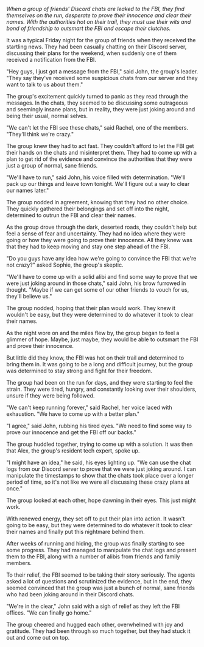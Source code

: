 *When a group of friends' Discord chats are leaked to the FBI, they find themselves on the run, desperate to prove their innocence and clear their names. With the authorities hot on their trail, they must use their wits and bond of friendship to outsmart the FBI and escape their clutches.*

It was a typical Friday night for the group of friends when they received the startling news. They had been casually chatting on their Discord server, discussing their plans for the weekend, when suddenly one of them received a notification from the FBI.

"Hey guys, I just got a message from the FBI," said John, the group's leader. "They say they've received some suspicious chats from our server and they want to talk to us about them."

The group's excitement quickly turned to panic as they read through the messages. In the chats, they seemed to be discussing some outrageous and seemingly insane plans, but in reality, they were just joking around and being their usual, normal selves.

"We can't let the FBI see these chats," said Rachel, one of the members. "They'll think we're crazy."

The group knew they had to act fast. They couldn't afford to let the FBI get their hands on the chats and misinterpret them. They had to come up with a plan to get rid of the evidence and convince the authorities that they were just a group of normal, sane friends.

"We'll have to run," said John, his voice filled with determination. "We'll pack up our things and leave town tonight. We'll figure out a way to clear our names later."

The group nodded in agreement, knowing that they had no other choice. They quickly gathered their belongings and set off into the night, determined to outrun the FBI and clear their names.

As the group drove through the dark, deserted roads, they couldn't help but feel a sense of fear and uncertainty. They had no idea where they were going or how they were going to prove their innocence. All they knew was that they had to keep moving and stay one step ahead of the FBI.

"Do you guys have any idea how we're going to convince the FBI that we're not crazy?" asked Sophie, the group's skeptic.

"We'll have to come up with a solid alibi and find some way to prove that we were just joking around in those chats," said John, his brow furrowed in thought. "Maybe if we can get some of our other friends to vouch for us, they'll believe us."

The group nodded, hoping that their plan would work. They knew it wouldn't be easy, but they were determined to do whatever it took to clear their names.

As the night wore on and the miles flew by, the group began to feel a glimmer of hope. Maybe, just maybe, they would be able to outsmart the FBI and prove their innocence.

But little did they know, the FBI was hot on their trail and determined to bring them in. It was going to be a long and difficult journey, but the group was determined to stay strong and fight for their freedom.

The group had been on the run for days, and they were starting to feel the strain. They were tired, hungry, and constantly looking over their shoulders, unsure if they were being followed.

"We can't keep running forever," said Rachel, her voice laced with exhaustion. "We have to come up with a better plan."

"I agree," said John, rubbing his tired eyes. "We need to find some way to prove our innocence and get the FBI off our backs."

The group huddled together, trying to come up with a solution. It was then that Alex, the group's resident tech expert, spoke up.

"I might have an idea," he said, his eyes lighting up. "We can use the chat logs from our Discord server to prove that we were just joking around. I can manipulate the timestamps to show that the chats took place over a longer period of time, so it's not like we were all discussing these crazy plans at once."

The group looked at each other, hope dawning in their eyes. This just might work.

With renewed energy, they set off to put their plan into action. It wasn't going to be easy, but they were determined to do whatever it took to clear their names and finally put this nightmare behind them.

After weeks of running and hiding, the group was finally starting to see some progress. They had managed to manipulate the chat logs and present them to the FBI, along with a number of alibis from friends and family members.

To their relief, the FBI seemed to be taking their story seriously. The agents asked a lot of questions and scrutinized the evidence, but in the end, they seemed convinced that the group was just a bunch of normal, sane friends who had been joking around in their Discord chats.

"We're in the clear," John said with a sigh of relief as they left the FBI offices. "We can finally go home."

The group cheered and hugged each other, overwhelmed with joy and gratitude. They had been through so much together, but they had stuck it out and come out on top.
